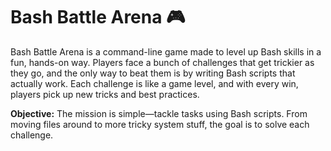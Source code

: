 # Bash Battle Arena 🎮
Bash Battle Arena is a command-line game made to level up Bash skills in a fun, hands-on way. Players face a bunch of challenges that get trickier as they go, and the only way to beat them is by writing Bash scripts that actually work. Each challenge is like a game level, and with every win, players pick up new tricks and best practices.

**Objective:** The mission is simple—tackle tasks using Bash scripts. From moving files around to more tricky system stuff, the goal is to solve each challenge.
